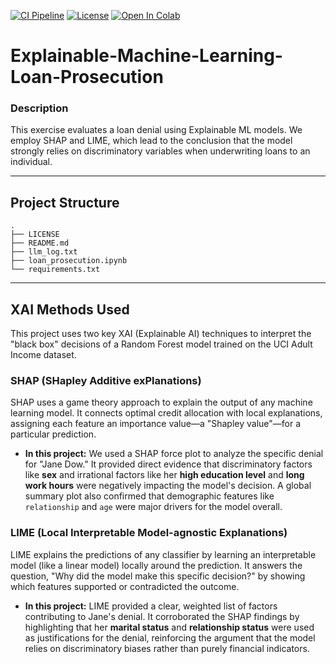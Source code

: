 [![CI Pipeline](https://github.com/U1186204/Explainable-Machine-Learning-Loan-Prosecution/actions/workflows/ci-pipeline.yml/badge.svg)](https://github.com/U1186204/Explainable-Machine-Learning-Loan-Prosecution/actions/workflows/ci-pipeline.yml)
[![License](https://img.shields.io/github/license/U1186204/Explainable-Machine-Learning-Loan-Prosecution)](LICENSE)
[![Open In Colab](https://colab.research.google.com/assets/colab-badge.svg)](https://colab.research.google.com/github/U1186204/Explainable-Machine-Learning-Loan-Prosecution/blob/main/loan_prosecution.ipynb)

# Explainable-Machine-Learning-Loan-Prosecution

### Description
This exercise evaluates a loan denial using Explainable ML models. We employ SHAP and LIME, which lead to the conclusion that the model strongly relies on discriminatory variables when underwriting loans to an individual.

---
## Project Structure
```
.
├── LICENSE
├── README.md
├── llm_log.txt
├── loan_prosecution.ipynb
└── requirements.txt
```

---
## XAI Methods Used
This project uses two key XAI (Explainable AI) techniques to interpret the "black box" decisions of a Random Forest model trained on the UCI Adult Income dataset.

### SHAP (SHapley Additive exPlanations)
SHAP uses a game theory approach to explain the output of any machine learning model. It connects optimal credit allocation with local explanations, assigning each feature an importance value—a "Shapley value"—for a particular prediction.

* **In this project:** We used a SHAP force plot to analyze the specific denial for "Jane Dow." It provided direct evidence that discriminatory factors like **sex** and irrational factors like her **high education level** and **long work hours** were negatively impacting the model's decision. A global summary plot also confirmed that demographic features like `relationship` and `age` were major drivers for the model overall.

### LIME (Local Interpretable Model-agnostic Explanations)
LIME explains the predictions of any classifier by learning an interpretable model (like a linear model) locally around the prediction. It answers the question, "Why did the model make this specific decision?" by showing which features supported or contradicted the outcome.

* **In this project:** LIME provided a clear, weighted list of factors contributing to Jane's denial. It corroborated the SHAP findings by highlighting that her **marital status** and **relationship status** were used as justifications for the denial, reinforcing the argument that the model relies on discriminatory biases rather than purely financial indicators.